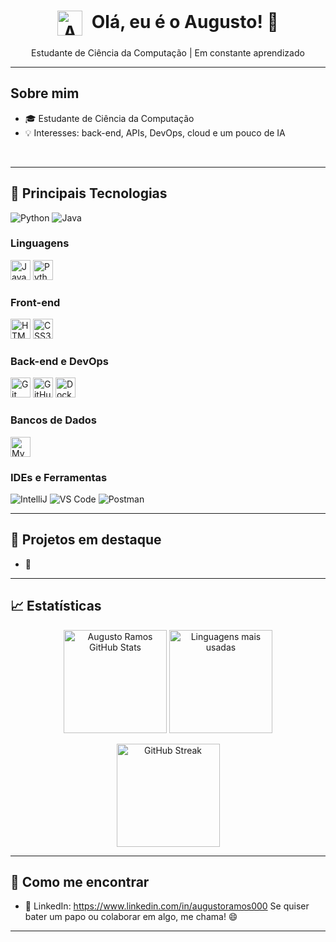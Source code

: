 <h1 align="center">
  <img src="https://media.tenor.com/rE2Z6xr84YoAAAAi/waving-hello.gif" width="40" alt="Acenando" style="vertical-align: middle; margin-right: 8px;">
  Olá, eu é o Augusto! 👋
</h1>

<p align="center">
  Estudante de Ciência da Computação | Em constante aprendizado
</p>

---

## Sobre mim

- 🎓 Estudante de Ciência da Computação
- 💡 Interesses: back-end, APIs, DevOps, cloud e um pouco de IA


<br/>

---

## 🚀 Principais Tecnologias

<p>
  <img src="https://img.shields.io/badge/Python-3776AB?style=for-the-badge&logo=python&logoColor=white" alt="Python"/>
  <img src="https://img.shields.io/badge/Java-ED8B00?style=for-the-badge&logo=java&logoColor=white" alt="Java"/>
</p>

### Linguagens
<p>
  <img src="https://cdn.jsdelivr.net/gh/devicons/devicon/icons/java/java-original.svg" height="32" alt="Java"/>
  <img src="https://cdn.jsdelivr.net/gh/devicons/devicon/icons/python/python-original.svg" height="32" alt="Python"/>
</p>

### Front-end
<p>
  <img src="https://cdn.jsdelivr.net/gh/devicons/devicon/icons/html5/html5-original.svg" height="32" alt="HTML5"/>
  <img src="https://cdn.jsdelivr.net/gh/devicons/devicon/icons/css3/css3-original.svg" height="32" alt="CSS3"/>
</p>

### Back-end e DevOps
<p>
  <img src="https://cdn.jsdelivr.net/gh/devicons/devicon/icons/git/git-original.svg" height="32" alt="Git"/>
  <img src="https://cdn.jsdelivr.net/gh/devicons/devicon/icons/github/github-original.svg" height="32" alt="GitHub"/>
  <img src="https://cdn.jsdelivr.net/gh/devicons/devicon/icons/docker/docker-original.svg" height="32" alt="Docker"/>
</p>

### Bancos de Dados
<p>
  <img src="https://cdn.jsdelivr.net/gh/devicons/devicon/icons/mysql/mysql-original.svg" height="32" alt="MySQL"/>
</p>

### IDEs e Ferramentas
<p>
  <img src="https://img.shields.io/badge/IntelliJ-333333?style=flat&logo=intellij-idea&logoColor=white" alt="IntelliJ"/>
  <img src="https://img.shields.io/badge/VS%20Code-333333?style=flat&logo=visual-studio-code&logoColor=007ACC" alt="VS Code"/>
  <img src="https://img.shields.io/badge/Postman-333333?style=flat&logo=postman&logoColor=FF6C37" alt="Postman"/>
</p>

---

## 🧩 Projetos em destaque

- 🔗 


---

## 📈 Estatísticas

<p align="center">
  <!-- Substitua SEU_USUARIO_GITHUB pelo seu usuário do GitHub -->
  <img height="165" src="https://github-readme-stats.vercel.app/api?username=augustoramos000&show_icons=true&theme=default&hide_border=true&count_private=true&custom_title=Augusto%20Ramos%20GitHub%20Stats" alt="Augusto Ramos GitHub Stats" />
  <img height="165" src="https://github-readme-stats.vercel.app/api/top-langs/?username=augustoramos000&layout=compact&langs_count=8&theme=default&hide_border=true" alt="Linguagens mais usadas" />
</p>

<p align="center">
  <img height="165" src="https://streak-stats.demolab.com?user=augustoramos000&theme=default&hide_border=true" alt="GitHub Streak" />
</p>

---

## 💬 Como me encontrar

- 💼 LinkedIn: https://www.linkedin.com/in/augustoramos000
Se quiser bater um papo ou colaborar em algo, me chama! 😄

---
